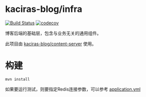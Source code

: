# kaciras-blog/infra

[![Build Status](https://travis-ci.org/kaciras-blog/java-infra.svg?branch=master)](https://travis-ci.org/kaciras-blog/java-infra)
[![codecov](https://codecov.io/gh/kaciras-blog/java-infra/branch/master/graph/badge.svg)](https://codecov.io/gh/kaciras-blog/java-infra)

博客后端的基础层，包含与业务无关的通用组件。

此项目由 [kaciras-blog/content-server](https://github.com/kaciras-blog/content-server) 使用。

# 构建

```shell script
mvn install
```

如果要运行测试，则要指定Redis连接参数，可以参考 [application.yml](https://github.com/kaciras-blog/java-infra/blob/master/application.yml)
